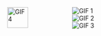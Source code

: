 <!-- Readme @re1san -->

<div style="display:inline-block">
    <img align="left" width="48" src="https://github.com/re1san/re1san/blob/main/Blink.gif?raw=true" alt="GIF 4">
</div>
<div class="content" style="display:inline-block;margin-top:16px;margin-left:95px">
  <div>
      <img src="https://readme-typing-svg.herokuapp.com?font=Iosevka&weight=200&size=14&duration=4500&pause=10000&color=6791C9&random=false&width=280&height=24&lines=Hi%2C+I+am+Aniket" alt="GIF 1">
  </div>
  <div>
    <img src="https://readme-typing-svg.herokuapp.com?font=Iosevka&weight=200&size=14&duration=4500&pause=10000&color=6791C9&random=false&width=280&height=24&lines=I+like+to+code+beautiful+systems." alt="GIF 2">
  </div>
  <div>
    <img src="https://readme-typing-svg.herokuapp.com?font=Iosevka&weight=200&size=14&duration=4500&pause=10000&color=6791C9&random=false&width=280&height=24&lines=and+sometimes,+I+make+pixelart+^^" alt="GIF 3">
  </div>
</div>




